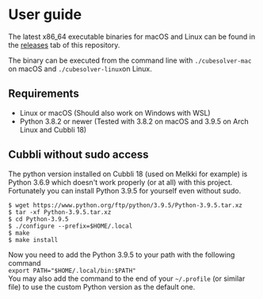 # User guide

The latest x86_64 executable binaries for macOS and Linux can be found in the 
[releases](https://github.com/Valokoodari/CubeSolver/releases) tab of this 
repository.  

The binary can be executed from the command line with ```./cubesolver-mac``` on macOS and ```./cubesolver-linux```on Linux.  


## Requirements
- Linux or macOS (Should also work on Windows with WSL)  
- Python 3.8.2 or newer (Tested with 3.8.2 on macOS and 3.9.5 on Arch Linux and Cubbli 18)  

## Cubbli without sudo access
The python version installed on Cubbli 18 (used on Melkki for example) is Python
3.6.9 which doesn't work properly (or at all) with this project.  
Fortunately you can install Python 3.9.5 for yourself even without sudo.
```
$ wget https://www.python.org/ftp/python/3.9.5/Python-3.9.5.tar.xz
$ tar -xf Python-3.9.5.tar.xz
$ cd Python-3.9.5
$ ./configure --prefix=$HOME/.local
$ make
$ make install
```
Now you need to add the Python 3.9.5 to your path with the following command  
`export PATH="$HOME/.local/bin:$PATH"`  
You may also add the command to the end of your `~/.profile` (or similar file) 
to use the custom Python version as the default one.  
